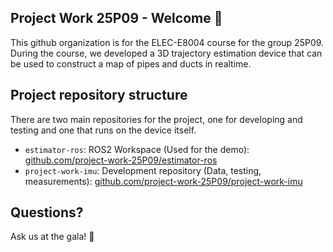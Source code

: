 ## Project Work 25P09 - Welcome 👋

This github organization is for the ELEC-E8004 course for the group 25P09. During the course, we developed a 3D trajectory estimation device that can be used to construct a map of pipes and ducts in realtime.

## Project repository structure

There are two main repositories for the project, one for developing and testing and one that runs on the device itself.

- `estimator-ros`: ROS2 Workspace (Used for the demo): [github.com/project-work-25P09/estimator-ros](https://github.com/project-work-25P09/estimator-ros)
- `project-work-imu`: Development repository (Data, testing, measurements): [github.com/project-work-25P09/project-work-imu](https://github.com/project-work-25P09/project-work-imu)

## Questions?

Ask us at the gala! 🚀
